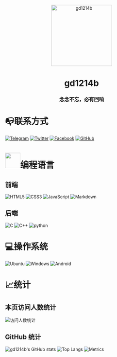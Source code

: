 <p align="center">
 <img width="200px" src="https://blog.gd1214b.icu/images/avatar.png" align="center" alt="gd1214b" />
 <h1 align="center">gd1214b</h1>
</p>

<h3 align="center">念念不忘，必有回响</h3>

# 📭联系方式
[![Telegram](https://cdn.gd1214b.tk//Telegram.svg)](https://t.me/gd1214b) 
[![Twitter](https://cdn.gd1214b.tk/Twitter.svg)](https://twitter.com/gd1214b) 
[![Facebook](https://cdn.gd1214b.tk/Facebook.svg)](https://www.facebook.com/gd1214b/) 
[![GitHub](https://cdn.gd1214b.tk/GitHub.svg)](https://github.com/gd1214b)

# <img src="https://cdn.gd1214b.tk/giphy.gif" width="50">编程语言
## 前端
![HTML5](https://cdn.gd1214b.tk/HTML5-E34F26.svg) 
![CSS3](https://cdn.gd1214b.tk/CSS3-1572B6.svg) 
![JavaScript](https://cdn.gd1214b.tk/JavaScript-323330.svg) 
![Markdown](https://github.com/gd1214b/files/raw/main/Markdown-000000.svg)
## 后端
![C](https://cdn.gd1214b.tk/C-00599C.svg) 
![C++](https://cdn.gd1214b.tk/C%2B%2B-00599C.svg) 
![python](https://cdn.gd1214b.tk/Python-14354C.svg)

# 💻操作系统
![Ubuntu](https://cdn.gd1214b.tk/Ubuntu-E95420.svg)
![Windows](https://cdn.gd1214b.tk/Windows-0078D6.svg)
![Android](https://cdn.gd1214b.tk/Android-3DDC84.svg)

# 📈统计
## 本页访问人数统计
![访问人数统计](https://count.getloli.com/get/@gd1214b-github?theme=gelbooru)

## GitHub 统计
![gd1214b's GitHub stats](https://github-stats.gd1214b.tk/api?username=gd1214b&show_icons=true&theme=radical)
![Top Langs](https://github-stats.gd1214b.tk/api/top-langs/?username=gd1214b&layout=compact&theme=radical)
![Metrics](https://cdn.gd1214b.tk/github-metrics.svg)

